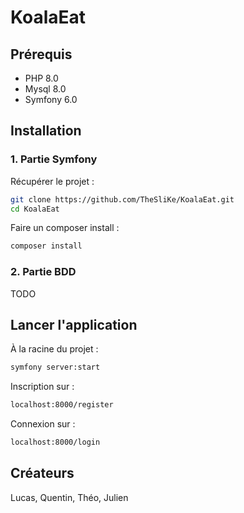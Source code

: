 # KoalaEat

## Prérequis

* PHP 8.0
* Mysql 8.0
* Symfony 6.0
 
## Installation
### 1. Partie Symfony

Récupérer le projet :

```bash
git clone https://github.com/TheSliKe/KoalaEat.git
cd KoalaEat
```

Faire un composer install : 

```bash
composer install
```

### 2. Partie BDD

TODO

## Lancer l'application

À la racine du projet :

 ```bash
symfony server:start
```

Inscription sur :
```bash
localhost:8000/register
```

Connexion sur :

```bash
localhost:8000/login
```

## Créateurs

Lucas, Quentin, Théo, Julien
